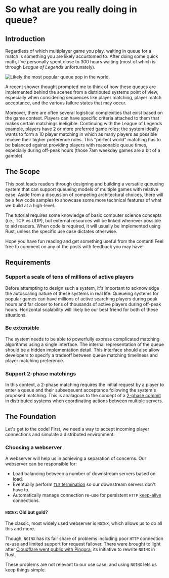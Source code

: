 # So what are you really doing in queue?

## Introduction

Regardless of which multiplayer game you play, waiting in queue for a match is something you are likely accustomed to. After doing some quick math, I've personally spent close to 300 hours waiting (most of which is through *League of Legends* unfortunately). 

![Likely the most popular queue pop in the world.](https://images2.minutemediacdn.com/image/upload/c_fill,w_2160,ar_16:9,f_auto,q_auto,g_auto/shape%2Fcover%2Fsport%2Fdataimagepngbase64iVBORw0KGgoAAAANSUhEUgAABQAAAALQ-c51a6d3120e7c087a8739a15b1ed0bcd.jpg)

A recent shower thought prompted me to think of how these queues are implemented behind the scenes from a distributed systems point of view, especially when considering sequences like player matching, player match acceptance, and the various failure states that may occur.

Moreover, there are often several logistical complexities that exist based on the game context. Players can have specific criteria attached to them that makes certain matchings ineligible. Continuing with the League of Legends example, players have 2 or more preferred game roles; the system ideally wants to form a 10 player matching in which as many players as possible receive their higher preference roles. This "perfect world" matching has to be balanced against providing players with reasonable queue times, especially during off-peak hours (those 7am weekday games are a bit of a gamble).

## The Scope

This post leads readers through designing and building a versatile queueing system that can support queueing models of multiple games with relative ease. Aside from a discussion of competing architectural choices, there will be a few code samples to showcase some more technical features of what we build at a high-level.

The tutorial requires some knowledge of basic computer science concepts (i.e., TCP vs UDP), but external resources will be linked whenever possible to aid readers. When code is required, it will usually be implemented using Rust, unless the specific use case dictates otherwise.

Hope you have fun reading and get something useful from the content! Feel free to comment on any of the posts with feedback you may have!

## Requirements

### Support a scale of tens of millions of active players

Before attempting to design such a system, it's important to acknowledge the autoscaling nature of these systems in real life. Queueing systems for popular games can have millions of active searching players during peak hours and far closer to tens of thousands of active players during off-peak hours. Horizontal scalability will likely be our best friend for both of these situations.

### Be extensible

The system needs to be able to powerfully express complicated matching algorithms using a single interface. The internal representation of the queue should be a hidden implementation detail. This interface should also allow developers to specify a tradeoff between queue matching timeliness and player matching preference.

### Support 2-phase matchings 

In this context, a 2-phase matching requires the initial request by a player to enter a queue and their subseqeuent acceptance following the system's proposed matching. This is analagous to the concept of a [2-phase commit](https://en.wikipedia.org/wiki/Two-phase_commit_protocol) in distributed systems when coordinating actions between multiple servers.

## The Foundation

Let's get to the code! First, we need a way to accept incoming player connections and simulate a distributed environment.

### Choosing a webserver

A webserver will help us in achieving a separation of concerns. Our webserver can be responsible for:

- Load balancing between a number of downstream servers based on load.
- Eventually perform [`TLS` termination](https://en.wikipedia.org/wiki/TLS_termination_proxy) so our downstream servers don't have to.
- Automatically manage connection re-use for persistent `HTTP` [keep-alive](https://en.wikipedia.org/wiki/HTTP_persistent_connection) connections.

#### `NGINX`: Old but gold?

The classic, most widely used webserver is `NGINX`, which allows us to do all this and more.

Though, `NGINX` has its fair share of problems including poor `HTTP` connection re-use and limited support for request failover. There were brought to light after [Cloudflare went public with Pingora](https://blog.cloudflare.com/how-we-built-pingora-the-proxy-that-connects-cloudflare-to-the-internet/), its initiative to rewrite `NGINX` in Rust.

These problems are not relevant to our use case, and using `NGINX` lets us keep things simple.






